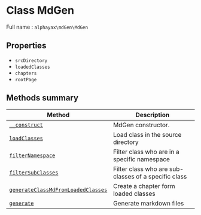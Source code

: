 # **Class** MdGen

Full name : `alphayax\mdGen\MdGen`

## Properties

- `srcDirectory`
- `loadedClasses`
- `chapters`
- `rootPage`

## Methods summary

| Method | Description |
|---|---|
| [`__construct`](__construct.md) | MdGen constructor. |
| [`loadClasses`](loadClasses.md) | Load class in the source directory |
| [`filterNamespace`](filterNamespace.md) | Filter class who are in a specific namespace |
| [`filterSubClasses`](filterSubClasses.md) | Filter class who are sub-classes of a specific class |
| [`generateClassMdFromLoadedClasses`](generateClassMdFromLoadedClasses.md) | Create a chapter form loaded classes |
| [`generate`](generate.md) | Generate markdown files |

